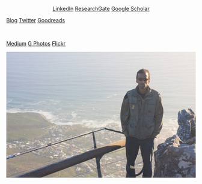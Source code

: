 <p align=center>
  <a href="https://www.linkedin.com/in/nemozen">LinkedIn</a>
  <a href="https://www.researchgate.net/profile/Nemo_Semret2">ResearchGate</a>
  <a href="https://scholar.google.com/citations?user=RcoYoIwAAAAJ">Google Scholar</a>

  <br />

  <a href="http://nemozen.semret.org/">Blog</a>
  <a href="https://twitter.com/nemozen">Twitter</a>
  <a href="https://www.goodreads.com/user/show/88112945-nemo-semret">Goodreads</a>

  <br />

  <a href="https://medium.com/@nemozen">Medium</a>
  <a href="https://photos.app.goo.gl/vcjNfoJd5KTa5AsC9">G Photos</a>
  <a href="https://www.flickr.com/photos/36920867@N02/">Flickr</a>
  <br />
  
  ![nemo](IMG_3201.JPG)
</p>

